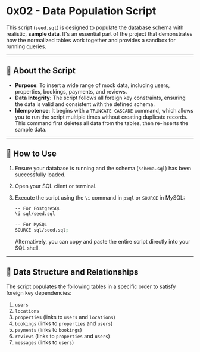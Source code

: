 # 0x02 - Data Population Script

This script (`seed.sql`) is designed to populate the database schema with realistic, **sample data**. It's an essential part of the project that demonstrates how the normalized tables work together and provides a sandbox for running queries.

---

## 📌 About the Script

- **Purpose**: To insert a wide range of mock data, including users, properties, bookings, payments, and reviews.
- **Data Integrity**: The script follows all foreign key constraints, ensuring the data is valid and consistent with the defined schema.
- **Idempotence**: It begins with a `TRUNCATE CASCADE` command, which allows you to run the script multiple times without creating duplicate records. This command first deletes all data from the tables, then re-inserts the sample data.

---

## 🚀 How to Use

1.  Ensure your database is running and the schema (`schema.sql`) has been successfully loaded.
2.  Open your SQL client or terminal.
3.  Execute the script using the `\i` command in `psql` or `SOURCE` in MySQL:

    ```bash
    -- For PostgreSQL
    \i sql/seed.sql

    -- For MySQL
    SOURCE sql/seed.sql;
    ```

    Alternatively, you can copy and paste the entire script directly into your SQL shell.

---

## 📂 Data Structure and Relationships

The script populates the following tables in a specific order to satisfy foreign key dependencies:

1.  `users`
2.  `locations`
3.  `properties` (links to `users` and `locations`)
4.  `bookings` (links to `properties` and `users`)
5.  `payments` (links to `bookings`)
6.  `reviews` (links to `properties` and `users`)
7.  `messages` (links to `users`)
